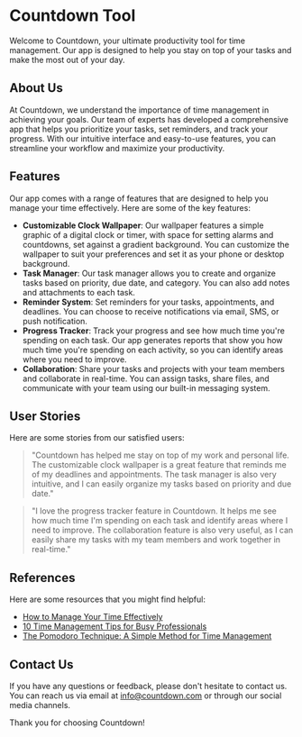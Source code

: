 <!--font:Montserrat-->

# Countdown Tool

Welcome to Countdown, your ultimate productivity tool for time management. Our app is designed to help you stay on top of your tasks and make the most out of your day. 

## About Us

At Countdown, we understand the importance of time management in achieving your goals. Our team of experts has developed a comprehensive app that helps you prioritize your tasks, set reminders, and track your progress. With our intuitive interface and easy-to-use features, you can streamline your workflow and maximize your productivity.

## Features

Our app comes with a range of features that are designed to help you manage your time effectively. Here are some of the key features:

- **Customizable Clock Wallpaper**: Our wallpaper features a simple graphic of a digital clock or timer, with space for setting alarms and countdowns, set against a gradient background. You can customize the wallpaper to suit your preferences and set it as your phone or desktop background.
- **Task Manager**: Our task manager allows you to create and organize tasks based on priority, due date, and category. You can also add notes and attachments to each task.
- **Reminder System**: Set reminders for your tasks, appointments, and deadlines. You can choose to receive notifications via email, SMS, or push notification.
- **Progress Tracker**: Track your progress and see how much time you're spending on each task. Our app generates reports that show you how much time you're spending on each activity, so you can identify areas where you need to improve.
- **Collaboration**: Share your tasks and projects with your team members and collaborate in real-time. You can assign tasks, share files, and communicate with your team using our built-in messaging system.

## User Stories

Here are some stories from our satisfied users:

> "Countdown has helped me stay on top of my work and personal life. The customizable clock wallpaper is a great feature that reminds me of my deadlines and appointments. The task manager is also very intuitive, and I can easily organize my tasks based on priority and due date."

> "I love the progress tracker feature in Countdown. It helps me see how much time I'm spending on each task and identify areas where I need to improve. The collaboration feature is also very useful, as I can easily share my tasks with my team members and work together in real-time."

## References

Here are some resources that you might find helpful:

- [How to Manage Your Time Effectively](#)
- [10 Time Management Tips for Busy Professionals](#)
- [The Pomodoro Technique: A Simple Method for Time Management](#)

## Contact Us

If you have any questions or feedback, please don't hesitate to contact us. You can reach us via email at info@countdown.com or through our social media channels.

Thank you for choosing Countdown!

<!--

Write me content for website with wallpaper which alt text is:

"A wallpaper featuring a simple graphic of a digital clock or timer, with space for setting alarms and countdowns, set against a gradient background."

The name/title of the page should not be 1:1 copy of the alt text but rather a real content of the website which is using this wallpaper.

- Use markdown format 
- Start with heading
- Heading should be short and concise
- The content should look like a real website 
- The website should not be about the wallpaper, wallpaper is just a related background
- Heading should be contain work "wallpaper" or "background"
- Include real sections like references, contact, user stories, etc. use things relevant to the page purpose.
- Feel free to use structure like headings, bullets, numbering, blockquotes, paragraphs, horizontal lines, etc.
- You can use formatting like bold or _italic_
- You can include UTF-8 emojis
- Links should be only #hash anchors (and you can refer to the document itself)
- Do not include images


---


# Countdown - A Productivity Tool for Time Management 

Welcome to Countdown, your ultimate productivity tool for time management. Our app is designed to help you stay on top of your tasks and make the most out of your day. 

## About Us

At Countdown, we understand the importance of time management in achieving your goals. Our team of experts has developed a comprehensive app that helps you prioritize your tasks, set reminders, and track your progress. With our intuitive interface and easy-to-use features, you can streamline your workflow and maximize your productivity.

## Features

Our app comes with a range of features that are designed to help you manage your time effectively. Here are some of the key features:

- **Customizable Clock Wallpaper**: Our wallpaper features a simple graphic of a digital clock or timer, with space for setting alarms and countdowns, set against a gradient background. You can customize the wallpaper to suit your preferences and set it as your phone or desktop background.
- **Task Manager**: Our task manager allows you to create and organize tasks based on priority, due date, and category. You can also add notes and attachments to each task.
- **Reminder System**: Set reminders for your tasks, appointments, and deadlines. You can choose to receive notifications via email, SMS, or push notification.
- **Progress Tracker**: Track your progress and see how much time you're spending on each task. Our app generates reports that show you how much time you're spending on each activity, so you can identify areas where you need to improve.
- **Collaboration**: Share your tasks and projects with your team members and collaborate in real-time. You can assign tasks, share files, and communicate with your team using our built-in messaging system.

## User Stories

Here are some stories from our satisfied users:

> "Countdown has helped me stay on top of my work and personal life. The customizable clock wallpaper is a great feature that reminds me of my deadlines and appointments. The task manager is also very intuitive, and I can easily organize my tasks based on priority and due date."

> "I love the progress tracker feature in Countdown. It helps me see how much time I'm spending on each task and identify areas where I need to improve. The collaboration feature is also very useful, as I can easily share my tasks with my team members and work together in real-time."

## References

Here are some resources that you might find helpful:

- [How to Manage Your Time Effectively](#)
- [10 Time Management Tips for Busy Professionals](#)
- [The Pomodoro Technique: A Simple Method for Time Management](#)

## Contact Us

If you have any questions or feedback, please don't hesitate to contact us. You can reach us via email at info@countdown.com or through our social media channels.

Thank you for choosing Countdown!

-->
